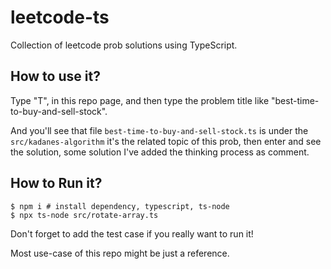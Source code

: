 # leetcode-ts

Collection of leetcode prob solutions using TypeScript.

## How to use it?

Type "T", in this repo page, and then type the problem title like "best-time-to-buy-and-sell-stock".

And you'll see that file `best-time-to-buy-and-sell-stock.ts` is under the `src/kadanes-algorithm` it's the related topic of this prob, then enter and see the solution, some solution I've added the thinking process as comment.

## How to Run it?

```
$ npm i # install dependency, typescript, ts-node
$ npx ts-node src/rotate-array.ts
```

Don't forget to add the test case if you really want to run it!

Most use-case of this repo might be just a reference.
